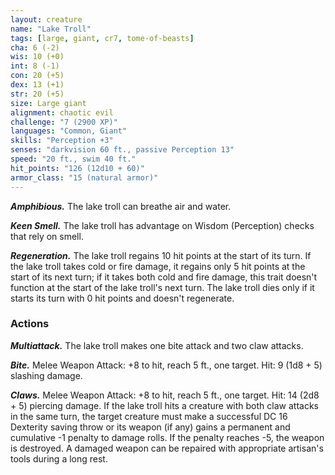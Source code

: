 ```yaml
---
layout: creature
name: "Lake Troll"
tags: [large, giant, cr7, tome-of-beasts]
cha: 6 (-2)
wis: 10 (+0)
int: 8 (-1)
con: 20 (+5)
dex: 13 (+1)
str: 20 (+5)
size: Large giant
alignment: chaotic evil
challenge: "7 (2900 XP)"
languages: "Common, Giant"
skills: "Perception +3"
senses: "darkvision 60 ft., passive Perception 13"
speed: "20 ft., swim 40 ft."
hit_points: "126 (12d10 + 60)"
armor_class: "15 (natural armor)"
---
```


***Amphibious.*** The lake troll can breathe air and water.

***Keen Smell.*** The lake troll has advantage on Wisdom (Perception) checks that rely on smell.

***Regeneration.*** The lake troll regains 10 hit points at the start of its turn. If the lake troll takes cold or fire damage, it regains only 5 hit points at the start of its next turn; if it takes both cold and fire damage, this trait doesn't function at the start of the lake troll's next turn. The lake troll dies only if it starts its turn with 0 hit points and doesn't regenerate.

### Actions

***Multiattack.*** The lake troll makes one bite attack and two claw attacks.

***Bite.*** Melee Weapon Attack: +8 to hit, reach 5 ft., one target. Hit: 9 (1d8 + 5) slashing damage.

***Claws.*** Melee Weapon Attack: +8 to hit, reach 5 ft., one target. Hit: 14 (2d8 + 5) piercing damage. If the lake troll hits a creature with both claw attacks in the same turn, the target creature must make a successful DC 16 Dexterity saving throw or its weapon (if any) gains a permanent and cumulative -1 penalty to damage rolls. If the penalty reaches -5, the weapon is destroyed. A damaged weapon can be repaired with appropriate artisan's tools during a long rest.

